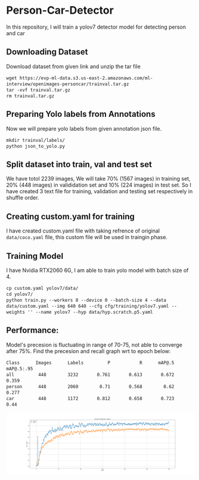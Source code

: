 # Person-Car-Detector
In this repository, I will train a yolov7 detector model for detecting person and car

## Downloading Dataset 
Download dataset from given link and unzip the tar file
```
wget https://evp-ml-data.s3.us-east-2.amazonaws.com/ml-interview/openimages-personcar/trainval.tar.gz
tar -xvf trainval.tar.gz
rm trainval.tar.gz
```
## Preparing Yolo labels from Annotations
Now we will prepare yolo labels from given annotation json file.
```
mkdir trainval/labels/
python json_to_yolo.py
```

## Split dataset into train, val and test set
We have totol 2239 images, We will take 70% (1567 images) in training set, 20% (448 images) in valididation set and 10% (224 images) in test set.
So I have created 3 text file for training, validation and testing set respectively in shuffle order. 

## Creating custom.yaml for training
I have created custom.yaml file with taking refrence of original `data/coco.yaml` file, this custom file will be used in traingin phase.

## Training Model
I have Nvidia RTX2060 6G, I am able to train yolo model with batch size of 4.
```
cp custom.yaml yolov7/data/
cd yolov7/
python train.py --workers 8 --device 0 --batch-size 4 --data data/custom.yaml --img 640 640 --cfg cfg/training/yolov7.yaml --weights '' --name yolov7 --hyp data/hyp.scratch.p5.yaml
```

## Performance:
Model's precesion is fluctuating in range of  70-75, not able to converge after 75%.
Find the precesion and recall graph wrt to epoch below:

```
Class      Images      Labels         P           R      mAP@.5       mAP@.5:.95
all         448        3232       0.761       0.613       0.672       0.359
person      448        2060        0.71       0.568        0.62       0.277
car         448        1172       0.812       0.658       0.723        0.44
```

![alt text](https://raw.githubusercontent.com/Nitin286roxs/Person-Car-Detector/main/precision_recall_vs_epochs.png)
